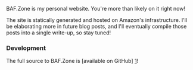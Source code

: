 BAF.Zone is my personal website. You're more than likely on it right now!

The site is statically generated and hosted on Amazon's infrastructure. I'll be
elaborating more in future blog posts, and I'll eventually compile those posts
into a single write-up, so stay tuned!

### Development

The full source to BAF.Zone is [available on GitHub] [1]!

[1]: https://github.com/baffles/baf.zone